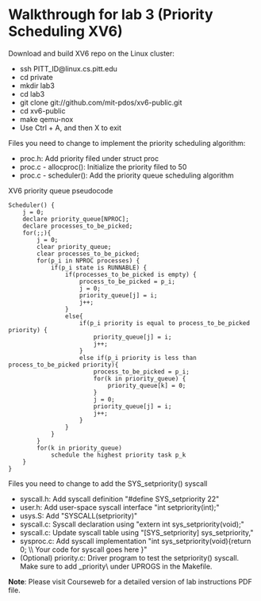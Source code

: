 # Walkthrough for lab 3 (Priority Scheduling XV6)


<p>Download and build XV6 repo on the Linux cluster:</p>
<ul>
  <li>ssh PITT_ID@linux.cs.pitt.edu</li>
  <li>cd private</li>
  <li>mkdir lab3</li>
  <li>cd lab3</li>
  <li>git clone git://github.com/mit-pdos/xv6-public.git</li>
  <li>cd xv6-public</li>
  <li>make qemu-nox</li>
  <li>Use Ctrl + A, and then X to exit</li>
</ul>

<p>Files you need to change to implement the priority scheduling algorithm:</p>
<ul>
  <li>proc.h: Add priority filed under struct proc</li>
  <li>proc.c - allocproc(): Initialize the priority filed to 50</li>
  <li>proc.c - scheduler(): Add the priority queue scheduling algorithm</li>
</ul>

<p>XV6 priority queue pseudocode</p>

    Scheduler() {
        j = 0;
        declare priority_queue[NPROC];
        declare processes_to_be_picked;
        for(;;){
            j = 0;
            clear priority_queue;
            clear processes_to_be_picked;
            for(p_i in NPROC processes) {
                if(p_i state is RUNNABLE) {
                    if(processes_to_be_picked is empty) {
                        process_to_be_picked = p_i;
                        j = 0;
                        priority_queue[j] = i;
                        j++;
                    } 
                    else{
                        if(p_i priority is equal to process_to_be_picked priority) {
                            priority_queue[j] = i;
                            j++;
                        }
                        else if(p_i priority is less than process_to_be_picked priority){
                            process_to_be_picked = p_i;
                            for(k in priority_queue) {
                                priority_queue[k] = 0;
                            }
                            j = 0;
                            priority_queue[j] = i;
                            j++;
                        }
                    }
                }
            }
            for(k in priority_queue)
                schedule the highest priority task p_k
        }
    }


<p>Files you need to change to add the SYS_setpriority() syscall</p>
<ul>
  <li>syscall.h: Add syscall definition "#define SYS_setpriority 22"</li>
  <li>user.h: Add user-space syscall interface "int setpriority(int);"</li>
  <li>usys.S: Add "SYSCALL(setpriority)"</li>
  <li>syscall.c: Syscall declaration using "extern int sys_setpriority(void);"</li>
  <li>syscall.c: Update syscall table using "[SYS_setpriority] sys_setpriority,"</li>
  <li>sysproc.c: Add syscall implementation "int sys_setpriority(void){return 0; \\ Your code for syscall goes here }"</li>
  <li>(Optional) priority.c: Driver program to test the setpriority() syscall. Make sure to add _priority\ under UPROGS in the Makefile.</li>
</ul>    
    
<p><b>Note</b>: Please visit Courseweb for a detailed version of lab instructions PDF file.</p>    
